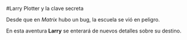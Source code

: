 #Larry Plotter y la clave secreta

Desde que en *Matrix* hubo un bug, la escuela se vió en peligro.

En esta aventura **Larry** se enterará de nuevos detalles sobre su destino.
